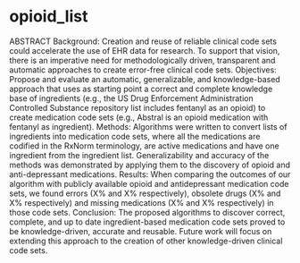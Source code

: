 # opioid_list
ABSTRACT
Background: Creation and reuse of reliable clinical code sets could accelerate the use of EHR data for research. To support that vision, there is an imperative need for methodologically driven, transparent and automatic approaches to create error-free clinical code sets.
Objectives: Propose and evaluate an automatic, generalizable, and knowledge-based approach that uses as starting point a correct and complete knowledge base of ingredients (e.g., the US Drug Enforcement Administration Controlled Substance repository list includes fentanyl as an opioid) to create medication code sets (e.g., Abstral is an opioid medication with fentanyl as ingredient). 
Methods: Algorithms were written to convert lists of ingredients into medication code sets, where all the medications are codified in the RxNorm terminology, are active medications and have one ingredient from the ingredient list. Generalizability and accuracy of the methods was demonstrated by applying them to the discovery of opioid and anti-depressant medications. 
Results: When comparing the outcomes of our algorithm with publicly available opioid and antidepressant medication code sets, we found errors (X% and X% respectively), obsolete drugs (X% and X% respectively) and missing medications (X% and X% respectively) in those code sets. 
Conclusion: The proposed algorithms to discover correct, complete, and up to date ingredient-based medication code sets proved to be knowledge-driven, accurate and reusable. Future work will focus on extending this approach to the creation of other knowledge-driven clinical code sets. 
